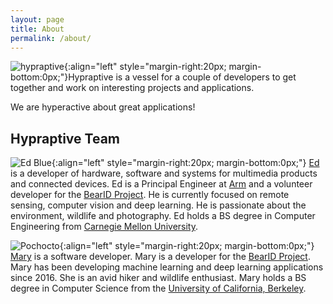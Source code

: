 ```yaml
---
layout: page
title: About
permalink: /about/
---
```


![hypraptive](/assets/hypraptive_logo_100x100.png){:align="left" style="margin-right:20px; margin-bottom:0px;"}Hypraptive is a vessel for a couple of developers to get together and work on interesting projects and applications.

We are hyperactive about great applications!

## Hypraptive Team

![Ed Blue](/assets/ed-blue-100x100.png){:align="left" style="margin-right:20px; margin-bottom:0px;"} [Ed](https://github.com/ejmiller2) is a developer of hardware, software and systems for multimedia products and connected devices. Ed is a Principal Engineer at [Arm](https://www.arm.com/) and a volunteer developer for the [BearID Project](http://bearresearch.org/). He is currently focused on remote sensing, computer vision and deep learning. He is passionate about the environment, wildlife and photography. Ed holds a BS degree in Computer Engineering from [Carnegie Mellon University](http://www.cmu.edu/).

![Pochocto](/assets/pochocto_100x100.png){:align="left" style="margin-right:20px; margin-bottom:0px;"} [Mary](https://github.com/nguyen-mary) is a software developer. Mary is a developer for the [BearID Project](http://bearresearch.org/). Mary has been developing machine learning and deep learning applications since 2016. She is an avid hiker and wildlife enthusiast. Mary holds a BS degree in Computer Science from the [University of California, Berkeley](http://www.berkeley.edu/).
